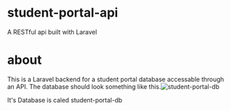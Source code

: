 # student-portal-api
A RESTful api built with Laravel

# about
This is a Laravel backend for a student portal database accessable through an API.
The database should look something like this.![student-portal-db](https://user-images.githubusercontent.com/32477505/131264269-9b3351d9-a34d-4f0e-bde2-9b2e3e588805.png)

It's Database is caled student-portal-db
